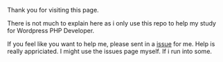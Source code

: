 Thank you for visiting this page.

There is not much to explain here as i only use this repo to help my study for Wordpress PHP Developer.

If you feel like you want to help me, please sent in a <a href="https://github.com/Smoshed/WPphpCourse/issues/new">issue</a> for me.
Help is really appriciated.
I might use the issues page myself. If i run into some.
